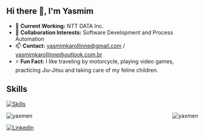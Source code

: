 <h2 align="left">Hi there 👋, I'm Yasmim</h2>

- 🔭 **Current Working:** NTT DATA Inc. 
- 👯 **Collaboration Interests:** Software Development and Process Automation
- 📫 **Contact:** yasmimkarollinne@gmail.com / yasmimkarollinne@outlook.com.br
- ⚡ **Fun Fact:** I like traveling by motorcycle, playing video games, practicing Jiu-Jitsu and taking care of my feline children.

<h2 align="left">Skills</h2>

[![Skills](https://devicons.dev.br/icons?icon=Azure,AWS,VSCode,Eclipse,Selenium,Python,Powershell,Java,HTML,Bash,CS,Ansible,Postman,FastAPI,Docker,Kubernetes,PostgreSQL,SQLite,MySQL,MongoDB,Linux,Regex,RabbitMQ,Kafka,Grafana,Github,Git,Firebase,Figma,Photoshop,Discord&size=48&theme=dark&perline=13)](https://devicons.dev.br/)

&nbsp;<img align="right" src="https://github-readme-streak-stats.herokuapp.com/?user=yaxmen&" alt="yaxmen" />
<img align="left" src="https://github-readme-stats.vercel.app/api/top-langs?username=yaxmen&show_icons=true&locale=en&layout=compact" alt="yaxmen" />

[![LinkedIn](https://img.shields.io/badge/-LinkedIn-blue?style=flat-square&logo=linkedin&logoColor=white)](www.linkedin.com/in/yasmimkarollinne)